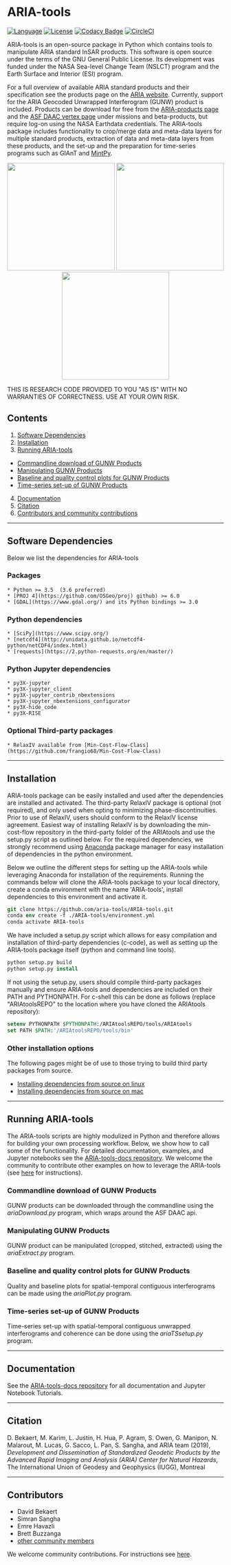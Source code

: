 # ARIA-tools

[![Language](https://img.shields.io/badge/python-3.5%2B-blue.svg)](https://www.python.org/)
[![License](https://img.shields.io/badge/license-GPL-yellow.svg)](https://github.com/aria-tools/ARIA-tools/blob/master/LICENSE)
[![Codacy Badge](https://api.codacy.com/project/badge/Grade/ab9ba02d44c440fdac034cb144278b33)](https://www.codacy.com/app/ehavazli/ARIA-tools_2?utm_source=github.com&amp;utm_medium=referral&amp;utm_content=aria-tools/ARIA-tools&amp;utm_campaign=Badge_Grade)
[![CircleCI](https://circleci.com/gh/aria-tools/ARIA-tools.svg?style=svg)](https://circleci.com/gh/aria-tools/ARIA-tools)

ARIA-tools is an open-source package in Python which contains tools to manipulate ARIA standard InSAR products. This software is open source under the terms of the GNU General Public License. Its development was funded under the NASA Sea-level Change Team (NSLCT) program and the Earth Surface and Interior (ESI) program.

For a full overview of available ARIA standard products and their specification see the products page on the [ARIA website](https://aria.jpl.nasa.gov). Currently, support for the ARIA Geocoded Unwrapped Interferogram (GUNW) product is included. Products can be download for free from the [ARIA-products page](https://aria-products.jpl.nasa.gov) and the [ASF DAAC vertex page](https://vertex.daac.asf.alaska.edu/#) under missions and beta-products, but require log-on using the NASA Earthdata credentials.
The ARIA-tools package includes functionality to crop/merge data and meta-data layers for multiple standard products, extraction of data and meta-data layers from these products, and the set-up and the preparation for time-series programs such as GIAnT and [MintPy](https://github.com/insarlab/MintPy).
<p align="center">
<img height="250" src="https://github.com/aria-tools/ARIA-tools-docs/blob/master/images/Hawaii.png">
<img height="250" src="https://github.com/aria-tools/ARIA-tools-docs/blob/master/images/CA.png">
<img height="250" src="https://github.com/aria-tools/ARIA-tools-docs/blob/master/images/EastCoast.png">
</p>
THIS IS RESEARCH CODE PROVIDED TO YOU "AS IS" WITH NO WARRANTIES OF CORRECTNESS. USE AT YOUR OWN RISK.

## Contents

1.  [Software Dependencies](#software-dependencies)
2.  [Installation](#installation)
3.  [Running ARIA-tools](#running-aria-tools)
-   [Commandline download of GUNW Products](#commandline-download-of-gunw-products)
-   [Manipulating GUNW Products](#manipulating-gunw-products)
-   [Baseline and quality control plots for GUNW Products](#baseline-and-quality-control-plots-for-gunw-products)
-   [Time-series set-up of GUNW Products](#time-series-set-up-of-gunw-products)
4.  [Documentation](#documentation)
5.  [Citation](#citation)
6.  [Contributors and community contributions](#contributors)

------

## Software Dependencies
Below we list the dependencies for ARIA-tools

### Packages
```
* Python >= 3.5  (3.6 preferred)
* [PROJ 4](https://github.com/OSGeo/proj) github) >= 6.0
* [GDAL](https://www.gdal.org/) and its Python bindings >= 3.0
```

### Python dependencies
```
* [SciPy](https://www.scipy.org/)
* [netcdf4](http://unidata.github.io/netcdf4-python/netCDF4/index.html)
* [requests](https://2.python-requests.org/en/master/)
```

### Python Jupyter dependencies
```
* py3X-jupyter
* py3X-jupyter_client
* py3X-jupyter_contrib_nbextensions
* py3X-jupyter_nbextensions_configurator
* py3X-hide_code
* py3X-RISE
```

### Optional Third-party packages
```
* RelaxIV available from [Min-Cost-Flow-Class](https://github.com/frangio68/Min-Cost-Flow-Class)
```

------
## Installation
ARIA-tools package can be easily installed and used after the dependencies are installed and activated. The third-party RelaxIV package is optional (not required), and  only used when opting to minimizing phase-discontinuities. Prior to use of RelaxIV, users should conform to the RelaxIV license agreement. Easiest way of installing RelaxIV is by downloading the min-cost-flow repository in the third-party folder of the ARIAtools and use the setup.py script as outlined below. For the required dependencies, we strongly recommend using [Anaconda](https://www.anaconda.com/distribution/) package manager for easy installation of dependencies in the python environment.

Below we outline the different steps for setting up the ARIA-tools while leveraging Anaconda for installation of the requirements. Running the commands below will clone the ARIA-tools package to your local directory, create a conda environment with the name 'ARIA-tools', install dependencies to this environment and activate it.

```.tcsh
git clone https://github.com/aria-tools/ARIA-tools.git
conda env create -f ./ARIA-tools/environment.yml
conda activate ARIA-tools
```

We have included a setup.py script which allows for easy compilation and installation of third-party dependencies (c-code), as well as setting up the ARIA-tools package itself (python and command line tools).
```.tcsh
python setup.py build
python setup.py install
```

If not using the setup.py, users should compile third-party packages manually and ensure ARIA-tools and dependencies are included on their PATH and PYTHONPATH. For c-shell this can be done as follows (replace "ARIAtoolsREPO" to the location where you have cloned the ARIAtools repository):
```.tcsh
setenv PYTHONPATH $PYTHONPATH:/ARIAtoolsREPO/tools/ARIAtools
set PATH $PATH:'/ARIAtoolsREPO/tools/bin'
```

### Other installation options
The following pages might be of use to those trying to build third party packages from source.
-   [Installing dependencies from source on linux](https://github.com/aria-tools/ARIA-tools/blob/master/Linux_source_build.md)
-   [Installing dependencies from source on mac](https://github.com/aria-tools/ARIA-tools/blob/master/MacOS_source_build.md)

------
## Running ARIA-tools

The ARIA-tools scripts are highly modulized in Python and therefore allows for building your own processing workflow. Below, we show how to call some of the functionality. For detailed documentation, examples, and Jupyter notebooks see the [ARIA-tools-docs repository](https://github.com/aria-tools/ARIA-tools-docs). We welcome the community to contribute other examples on how to leverage the ARIA-tools (see [here](https://github.com/aria-tools/ARIA-tools/blob/master/CONTRIBUTING.md) for instructions).

### Commandline download of GUNW Products
GUNW products can be downloaded through the commandline using the *ariaDownload.py* program, which wraps around the ASF DAAC api.

### Manipulating GUNW Products
GUNW product can be manipulated (cropped, stitched, extracted) using the *ariaExtract.py* program.

### Baseline and quality control plots for GUNW Products
Quality and baseline plots for spatial-temporal contiguous interferograms can be made using the *ariaPlot.py* program.

### Time-series set-up of GUNW Products
Time-series set-up with spatial-temporal contiguous unwrapped interferograms and coherence can be done using the *ariaTSsetup.py* program.

------
## Documentation

See the [ARIA-tools-docs repository](https://github.com/aria-tools/ARIA-tools-docs) for all documentation and Jupyter Notebook Tutorials.

------
## Citation
D. Bekaert, M. Karim, L. Justin, H. Hua, P. Agram, S. Owen, G. Manipon, N. Malarout, M. Lucas, G. Sacco, L. Pan, S. Sangha, and ARIA team (2019), *Development and Dissemination of Standardized Geodetic Products by the Advanced Rapid Imaging and Analysis (ARIA) Center for Natural Hazards*, The International Union of Geodesy and Geophysics (IUGG), Montreal

------
## Contributors
-   David Bekaert
-   Simran Sangha
-   Emre Havazli
-   Brett Buzzanga
-   [other community members](https://github.com/aria-tools/ARIA-tools/graphs/contributors)

We welcome community contributions. For instructions see [here](https://github.com/aria-tools/ARIA-tools/blob/master/CONTRIBUTING.md).
